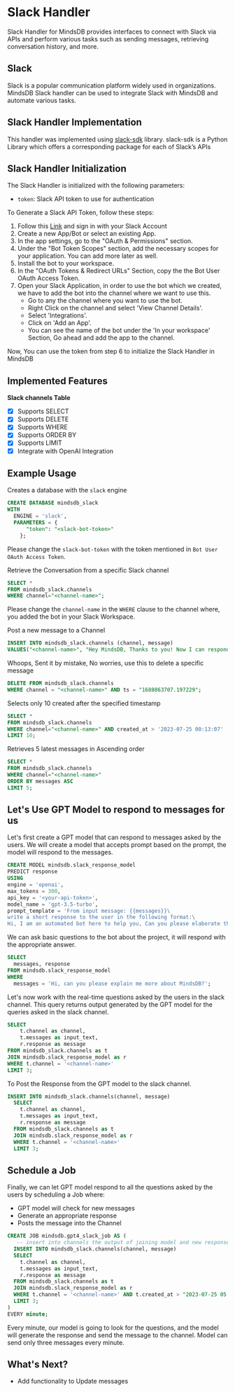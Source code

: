 # Slack Handler

Slack Handler for MindsDB provides interfaces to connect with Slack via APIs and perform various tasks such as sending messages, retrieving conversation history, and more.

## Slack

Slack is a popular communication platform widely used in organizations. MindsDB Slack handler can be used to integrate Slack with MindsDB and automate various tasks.

## Slack Handler Implementation

This handler was implemented using [slack-sdk](https://slack.dev/python-slack-sdk/) library.
slack-sdk is a Python Library which offers a corresponding package for each of Slack’s APIs

## Slack Handler Initialization

The Slack Handler is initialized with the following parameters:

- `token`: Slack API token to use for authentication

To Generate a Slack API Token, follow these steps:

1. Follow this [Link](https://api.slack.com/apps) and sign in with your Slack Account
2. Create a new App/Bot or select an existing App.
3. In the app settings, go to the "OAuth & Permissions" section.
4. Under the "Bot Token Scopes" section, add the necessary scopes for your application. You can add more later as well.
5. Install the bot to your workspace.
6. In the "OAuth Tokens & Redirect URLs" Section, copy the the Bot User OAuth Access Token.
7. Open your Slack Application, in order to use the bot which we created, we have to add the bot into the channel where we want to use this.
    - Go to any the channel where you want to use the bot.
    - Right Click on the channel and select 'View Channel Details'.
    - Select 'Integrations'.
    - Click on 'Add an App'.
    - You can see the name of the bot under the 'In your workspace' Section, Go ahead and add the app to the channel.

Now, You can use the token from step 6 to initialize the Slack Handler in MindsDB

## Implemented Features

**Slack channels Table**
   - [x] Supports SELECT
   - [x] Supports DELETE
   - [x] Supports WHERE
   - [x] Supports ORDER BY
   - [x] Supports LIMIT
   - [x] Integrate with OpenAI Integration

## Example Usage

Creates a database with the `slack` engine

~~~~sql
CREATE DATABASE mindsdb_slack
WITH
  ENGINE = 'slack',
  PARAMETERS = {
      "token": "<slack-bot-token>"
    };
~~~~

Please change the `slack-bot-token` with the token mentioned in `Bot User OAuth Access Token`.

Retrieve the Conversation from a specific Slack channel

~~~~sql
SELECT *
FROM mindsdb_slack.channels
WHERE channel="<channel-name>";
~~~~

Please change the `channel-name` in the `WHERE` clause to the channel where, you added the bot in your Slack Workspace.

Post a new message to a Channel

~~~~sql
INSERT INTO mindsdb_slack.channels (channel, message)
VALUES("<channel-name>", "Hey MindsDB, Thanks to you! Now I can respond to my Slack messages through SQL Queries. 🚀 ");
~~~~

Whoops, Sent it by mistake, No worries, use this to delete a specific message

~~~~sql
DELETE FROM mindsdb_slack.channels
WHERE channel = "<channel-name>" AND ts = "1688863707.197229";
~~~~

Selects only 10 created after the specified timestamp

~~~~sql
SELECT *
FROM mindsdb_slack.channels
WHERE channel="<channel-name>" AND created_at > '2023-07-25 00:13:07'
LIMIT 10;
~~~~

Retrieves 5 latest messages in Ascending order

~~~~sql
SELECT *
FROM mindsdb_slack.channels
WHERE channel="<channel-name>"
ORDER BY messages ASC
LIMIT 5;
~~~~

## Let's Use GPT Model to respond to messages for us
Let's first create a GPT model that can respond to messages asked by the users. We will create a model that accepts prompt based on the prompt, the model will respond to the messages.

~~~~sql
CREATE MODEL mindsdb.slack_response_model
PREDICT response
USING
engine = 'openai',
max_tokens = 300,
api_key = '<your-api-token>',
model_name = 'gpt-3.5-turbo',
prompt_template = 'From input message: {{messages}}\
write a short response to the user in the following format:\
Hi, I am an automated bot here to help you, Can you please elaborate the issue which you are facing! ✨🚀 -- mdb.ai/bot by @mindsdb';
~~~~

We can ask basic questions to the bot about the project, it will respond with the appropriate answer.

~~~~sql
SELECT
  messages, response
FROM mindsdb.slack_response_model
WHERE
  messages = 'Hi, can you please explain me more about MindsDB?';
~~~~

Let's now work with the real-time questions asked by the users in the slack channel. This query returns output generated by the GPT model for the queries asked in the slack channel.

~~~~sql
SELECT
    t.channel as channel,
    t.messages as input_text, 
    r.response as message
FROM mindsdb_slack.channels as t
JOIN mindsdb.slack_response_model as r
WHERE t.channel = '<channel-name>'
LIMIT 3;
~~~~

To Post the Response from the GPT model to the slack channel.

~~~~sql
INSERT INTO mindsdb_slack.channels(channel, message)
  SELECT
    t.channel as channel,
    t.messages as input_text, 
    r.response as message
  FROM mindsdb_slack.channels as t
  JOIN mindsdb.slack_response_model as r
  WHERE t.channel = '<channel-name>'
  LIMIT 3;
~~~~

## Schedule a Job

Finally, we can let GPT model respond to all the questions asked by the users by scheduling a Job where:
- GPT model will check for new messages
- Generate an appropriate response
- Posts the message into the Channel

~~~~sql
CREATE JOB mindsdb.gpt4_slack_job AS (
   -- insert into channels the output of joining model and new responses
  INSERT INTO mindsdb_slack.channels(channel, message)
  SELECT
    t.channel as channel,
    t.messages as input_text, 
    r.response as message
  FROM mindsdb_slack.channels as t
  JOIN mindsdb.slack_response_model as r
  WHERE t.channel = '<channel-name>' AND t.created_at > "2023-07-25 05:22:00" AND t.created_at > "{{PREVIOUS_START_DATETIME}}"
  LIMIT 3;
)
EVERY minute;
~~~~

Every minute, our model is going to look for the questions, and the model will generate the response and send the message to the channel. Model can send only three messages every minute.

## What's Next?

- Add functionality to Update messages
  